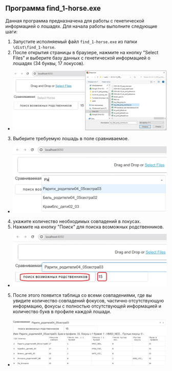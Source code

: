 ## Программа find_1-horse.exe

Данная программа предназначена для работы с генетической информацией о лошадях. Для начала работы выполните следующие шаги:

1. Запустите исполняемый файл `find_1-horse.exe` из папки `\dist\find_1-horse`.
2. После открытия страницы в браузере, нажмите на кнопку "Select Files" и выберите базу данных
с генетической информацией о лошадях (34 буквы, 17 локусов).
- ![pic01](Assets/pic01.jpg)
3. Выберите требуемую лошадь в поле сравниваемое. 
- ![pic02](Assets/pic02.jpg)
4. укажите количество необходимых совпадений в локусах.
4. Нажмите на кнопку "Поиск" для поиска возможных родственников.
- ![pic03](Assets/pic03.jpg)
5. После этого появится таблица со всеми совпадениями, где вы увидите количество совпадений фокусов, частично отсутствующую информацию, фокусы с полностью отсутствующей информацией и количество букв в профиле каждой лошади.
- ![pic05](Assets/pic05.jpg)




